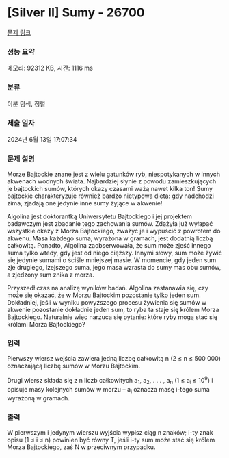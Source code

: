 # [Silver II] Sumy - 26700 

[문제 링크](https://www.acmicpc.net/problem/26700) 

### 성능 요약

메모리: 92312 KB, 시간: 1116 ms

### 분류

이분 탐색, 정렬

### 제출 일자

2024년 6월 13일 17:07:34

### 문제 설명

<p>Morze Bajtockie znane jest z wielu gatunków ryb, niespotykanych w innych akwenach wodnych świata. Najbardziej słynie z powodu zamieszkujących je bajtockich sumów, których okazy czasami ważą nawet kilka ton! Sumy bajtockie charakteryzuje również bardzo nietypowa dieta: gdy nadchodzi zima, zjadają one jedynie inne sumy żyjące w akwenie!</p>

<p>Algolina jest doktorantką Uniwersytetu Bajtockiego i jej projektem badawczym jest zbadanie tego zachowania sumów. Zdążyła już wyłapać wszystkie okazy z Morza Bajtockiego, zważyć je i wypuścić z powrotem do akwenu. Masa każdego suma, wyrażona w gramach, jest dodatnią liczbą całkowitą. Ponadto, Algolina zaobserwowała, że sum może zjeść innego suma tylko wtedy, gdy jest od niego cięższy. Innymi słowy, sum może żywić się jedynie sumami o ściśle mniejszej masie. W momencie, gdy jeden sum zje drugiego, lżejszego suma, jego masa wzrasta do sumy mas obu sumów, a zjedzony sum znika z morza.</p>

<p>Przyszedł czas na analizę wyników badań. Algolina zastanawia się, czy może się okazać, że w Morzu Bajtockim pozostanie tylko jeden sum. Dokładniej, jeśli w wyniku powyższego procesu żywienia się sumów w akwenie pozostanie dokładnie jeden sum, to ryba ta staje się królem Morza Bajtockiego. Naturalnie więc narzuca się pytanie: które ryby mogą stać się królami Morza Bajtockiego?</p>

### 입력 

 <p>Pierwszy wiersz wejścia zawiera jedną liczbę całkowitą n (2 ≤ n ≤ 500 000) oznaczającą liczbę sumów w Morzu Bajtockim.</p>

<p>Drugi wiersz składa się z n liczb całkowitych a<sub>1</sub>, a<sub>2</sub>, . . . , a<sub>n</sub> (1 ≤ a<sub>i</sub> ≤ 10<sup>9</sup>) i opisuje masy kolejnych sumów w morzu – a<sub>i</sub> oznacza masę i-tego suma wyrażoną w gramach.</p>

### 출력 

 <p>W pierwszym i jedynym wierszu wyjścia wypisz ciąg n znaków; i-ty znak opisu (1 ≤ i ≤ n) powinien być równy T, jeśli i-ty sum może stać się królem Morza Bajtockiego, zaś N w przeciwnym przypadku.</p>

